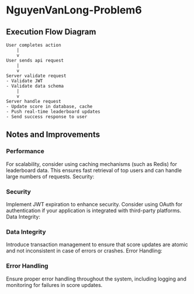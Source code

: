 # NguyenVanLong-Problem6

## Execution Flow Diagram
```
User completes action
    |
    v
User sends api request
    |
    v
Server validate request
- Validate JWT
- Validate data schema
    |
    v
Server handle request
- Update score in database, cache
- Push real-time leaderboard updates
- Send success response to user
```

## Notes and Improvements
### Performance
For scalability, consider using caching mechanisms (such as Redis) for leaderboard data. This ensures fast retrieval of top users and can handle large numbers of requests.
Security:
### Security
Implement JWT expiration to enhance security.
Consider using OAuth for authentication if your application is integrated with third-party platforms.
Data Integrity:
### Data Integrity
Introduce transaction management to ensure that score updates are atomic and not inconsistent in case of errors or crashes.
Error Handling:
### Error Handling
Ensure proper error handling throughout the system, including logging and monitoring for failures in score updates.